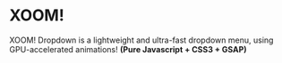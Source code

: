 # XOOM!
XOOM! Dropdown is a lightweight and ultra-fast dropdown menu, using GPU-accelerated animations!
<b>(Pure Javascript + CSS3 + GSAP)</b>

